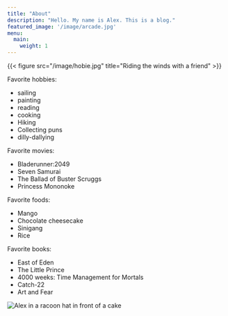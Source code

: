 ```yaml
---
title: "About"
description: "Hello. My name is Alex. This is a blog."
featured_image: '/image/arcade.jpg'
menu:
  main:
    weight: 1
---
```

{{< figure src="/image/hobie.jpg" title="Riding the winds with a friend" >}}

Favorite hobbies:
- sailing
- painting
- reading
- cooking
- Hiking
- Collecting puns
- dilly-dallying

Favorite movies:
- Bladerunner:2049
- Seven Samurai
- The Ballad of Buster Scruggs
- Princess Mononoke

Favorite foods:
- Mango
- Chocolate cheesecake
- Sinigang
- Rice

Favorite books:
- East of Eden
- The Little Prince
- 4000 weeks: Time Management for Mortals
- Catch-22
- Art and Fear

![Alex in a racoon hat in front of a cake](/image/birthday.jpg "A good birthday")